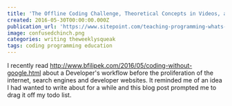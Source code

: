 ```yaml
---
title: 'The Offline Coding Challenge, Theoretical Concepts in Videos, and Beginner Coders Wanted'
created: 2016-05-30T00:00:00.000Z
publication_url: 'https://www.sitepoint.com/teaching-programming-whats-the-best-language-for-beginners/'
image: confusedchinch.png
categories: writing theweeklysqueak
tags: coding programming education
---
```


I recently read <http://www.bfilipek.com/2016/05/coding-without-google.html> about a Developer's workflow before the proliferation of the internet, search engines and developer websites. It reminded me of an idea I had wanted to write about for a while and this blog post prompted me to drag it off my todo list.
